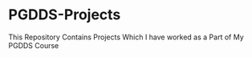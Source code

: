 # PGDDS-Projects
This Repository Contains Projects Which I have worked as a Part of My PGDDS Course
